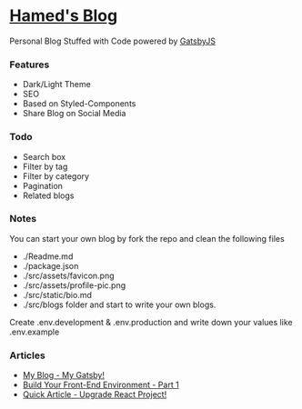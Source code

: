 <p align="center">

# [Hamed's Blog](https://hamed-farag.github.io/blog/)

Personal Blog Stuffed with Code powered by [GatsbyJS](https://www.gatsbyjs.org/)
</p>

### Features 
* Dark/Light Theme
* SEO
* Based on Styled-Components
* Share Blog on Social Media

### Todo
* Search box
* Filter by tag
* Filter by category
* Pagination
* Related blogs
  
### Notes

You can start your own blog by fork the repo and clean the following files
* ./Readme.md
* ./package.json
* ./src/assets/favicon.png
* ./src/assets/profile-pic.png
* ./src/static/bio.md
* ./src/blogs folder and start to write your own blogs.

Create .env.development & .env.production and write down your values like .env.example

### Articles
* [My Blog - My Gatsby!](https://hamed-farag.github.io/blog/gatsby-blog/)
* [Build Your Front-End Environment - Part 1](https://hamed-farag.github.io/blog/front-end-env-p1/)
* [Quick Article - Upgrade React Project!](https://hamed-farag.github.io/blog/react-upgrade-v1/)
  